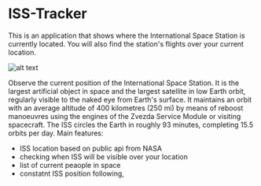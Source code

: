 # ISS-Tracker
This is an application that shows where the International Space Station is currently located. You will also find the station's flights over your current location.

![alt text](https://github.com/astrzelewicz/ISS-Tracker/blob/main/assets/graphics/example.png?raw=true)

Observe the current position of the International Space Station. It is the largest artificial object in space and the largest satellite in low Earth orbit, regularly visible to the naked eye from Earth's surface. It maintains an orbit with an average altitude of 400 kilometres (250 mi) by means of reboost manoeuvres using the engines of the Zvezda Service Module or visiting spacecraft. The ISS circles the Earth in roughly 93 minutes, completing 15.5 orbits per day.
Main features:
 - ISS location based on public api from NASA
 - checking when ISS will be visible over your location
 - list of current peaople in space
 - constatnt ISS position following,
